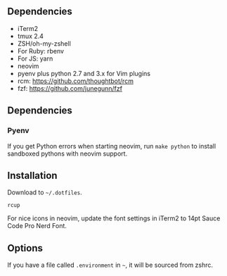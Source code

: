 ## Dependencies

- iTerm2
- tmux 2.4
- ZSH/oh-my-zshell
- For Ruby: rbenv
- For JS: yarn
- neovim
- pyenv plus python 2.7 and 3.x for Vim plugins
- rcm: https://github.com/thoughtbot/rcm
- fzf: https://github.com/junegunn/fzf

## Dependencies

### Pyenv

If you get Python errors when starting neovim, run `make python` to
install sandboxed pythons with neovim support.

## Installation

Download to `~/.dotfiles`.

```
rcup
```

For nice icons in neovim, update the font settings in iTerm2 to 14pt Sauce
Code Pro Nerd Font.

## Options

If you have a file called `.environment` in `~`, it will be sourced from zshrc.
